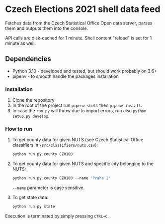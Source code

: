 # Czech Elections 2021 shell data feed

Fetches data from the Czech Statistical Office Open data server, parses them and outputs them into the console.

API calls are disk-cached for 1 minute. Shell content "reload" is set for 1 minute as well.

## Dependencies

- Python 3.10 - developed and tested, but should work probably on 3.6+
- pipenv - to smooth handle the packages installation

### Installation

1. Clone the repository
2. In the root of the project run `pipenv shell` then `pipenv install`.
3. In case the `run.py` will throw due to import errors, run also `python setup.py develop`.


### How to run

1. To get county data for given NUTS (see Czech Statistical Office classifiers in `/src/classifiers/nuts.csv`):

    ```py
    python run.py county CZ0100
    ```

2. To get county data for given NUTS and specific city belonging to the NUTS:

    ```py
    python run.py county CZ0100 --name "Praha 1"
    ```

    `--name` parameter is case sensitive.

3. To get state data:

    ```py
    python run.py state
    ```

Execution is terminated by simply pressing `CTRL+C`.
